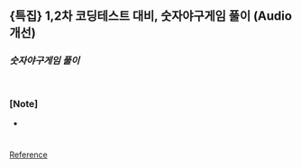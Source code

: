 ## {특집} 1,2차 코딩테스트 대비, 숫자야구게임 풀이 (Audio 개선)

### _숫자야구게임 풀이_

```js

```

#

### [Note]

-

#

[Reference](https://www.youtube.com/watch?v=x3-84hYwYyM&list=PLEOnZ6GeucBULV2avLOeBb442o1FkSXRk&index=11)
